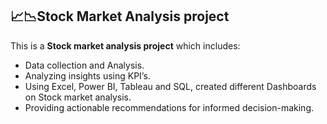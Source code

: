 ## 📈📉Stock Market Analysis project 


This is a **Stock market analysis project** which includes:

- Data collection and Analysis.
- Analyzing insights using KPI’s.
- Using Excel, Power BI, Tableau and SQL, created different Dashboards on Stock market analysis.
- Providing actionable recommendations for informed decision-making.


